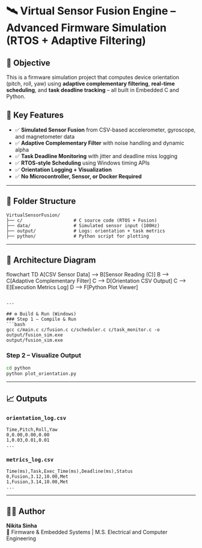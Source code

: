 # 🛰️ Virtual Sensor Fusion Engine – Advanced Firmware Simulation (RTOS + Adaptive Filtering)

## 🎯 Objective
This is a  firmware simulation project that computes device orientation (pitch, roll, yaw) using **adaptive complementary filtering**, **real-time scheduling**, and **task deadline tracking** – all built in Embedded C and Python.



## 🚀 Key Features

- ✅ **Simulated Sensor Fusion** from CSV-based accelerometer, gyroscope, and magnetometer data
- ✅ **Adaptive Complementary Filter** with noise handling and dynamic alpha
- ✅ **Task Deadline Monitoring** with jitter and deadline miss logging
- ✅ **RTOS-style Scheduling** using Windows timing APIs
- ✅ **Orientation Logging + Visualization**
- ✅ **No Microcontroller, Sensor, or Docker Required**

---

## 📁 Folder Structure
```
VirtualSensorFusion/
├── c/                   # C source code (RTOS + Fusion)
├── data/                # Simulated sensor input (100Hz)
├── output/              # Logs: orientation + task metrics
├── python/              # Python script for plotting
```

---

## 🧠 Architecture Diagram

flowchart TD
    A[CSV Sensor Data] --> B[Sensor Reading (C)]
    B --> C[Adaptive Complementary Filter]
    C --> D[Orientation CSV Output]
    C --> E[Execution Metrics Log]
    D --> F[Python Plot Viewer]
```

---

## ⚙️ Build & Run (Windows)
### Step 1 – Compile & Run
```bash
gcc c/main.c c/fusion.c c/scheduler.c c/task_monitor.c -o output/fusion_sim.exe
output/fusion_sim.exe
```

### Step 2 – Visualize Output
```bash
cd python
python plot_orientation.py
```

---

## 📈 Outputs

### `orientation_log.csv`
```
Time,Pitch,Roll,Yaw
0,0.00,0.00,0.00
1,0.03,0.01,0.01
...
```

### `metrics_log.csv`
```
Time(ms),Task,Exec_Time(ms),Deadline(ms),Status
0,Fusion,3.12,10.00,Met
1,Fusion,3.14,10.00,Met
...
```

---

## 👩‍💻 Author
**Nikita Sinha**  
🔧 Firmware & Embedded Systems | M.S. Electrical and Computer Engineering  
